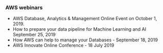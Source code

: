 ### AWS webinars

- AWS Database, Analytics & Management Online Event on October 1, 2019.
- How to prepare your data pipeline for Machine Learning and AI September 25, 2019
- How AWS can help to manage your Databases - September 18, 2019
- AWS Innovate Online Conference - 18 July 2019

